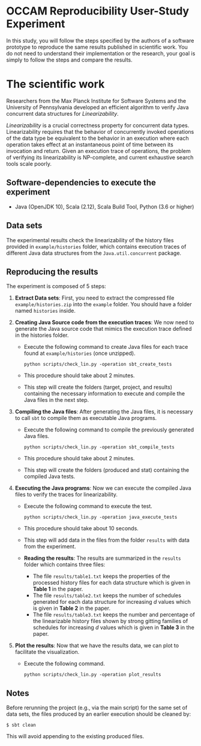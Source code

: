 # OCCAM Reproducibility User-Study Experiment

In this study, you will follow the steps specified by the authors of a software prototype to reproduce the same results published in scientific work. You do not need to understand their implementation or the research, your goal is simply to follow the steps and compare the results.

# The scientific work

Researchers from the Max Planck Institute for Software Systems and the University of Pennsylvania developed an efficient algorithm  to verify Java concurrent data structures for *Linearizability*. 

*Linearizability* is a crucial correctness property for concurrent data types. Linearizability requires that the behavior of concurrently invoked operations of the data type be equivalent to the behavior in an execution where each operation takes effect at an instantaneous point of time between its invocation and return. Given an execution trace of operations, the problem of verifying its linearizability is NP-complete, and current exhaustive search tools scale poorly.
    
## Software-dependencies to execute the experiment

- Java (OpenJDK 10), Scala (2.12), Scala Build Tool, Python (3.6 or higher)

## Data sets

The experimental results check the linearizability of the history files provided in ```example/histories``` folder, which contains execution traces of different Java data structures from the  ```Java.util.concurrent``` package.

## Reproducing the results

The experiment is composed of 5 steps:

1. **Extract Data sets**: First, you need to extract the compressed file ```example/histories.zip``` into the ```example``` folder. You should have a folder named ``histories`` inside. 

2. **Creating Java Source code from the execution traces**: We now need to generate the Java source code that mimics the execution trace defined in the histories folder.
    - Execute the following command to create Java files for each trace found at ```example/histories``` (once unzipped). 

         ```
         python scripts/check_lin.py -operation sbt_create_tests
         ```

    - This procedure should take about 2 minutes.
    - This step will create the folders (target, project, and results) containing the necessary information to execute and compile the Java files in the next step. 
        
3. **Compiling the Java files**: After generating the Java files, it is necessary to call `sbt` to compile them as executable Java programs.
    - Execute the following command to compile the previously generated Java files. 

        ```
        python scripts/check_lin.py -operation sbt_compile_tests
        ```
    
    - This procedure should take about 2 minutes.
    - This step will create the folders (produced and stat) containing the compiled Java tests.

4. **Executing the Java programs**: Now we can execute the compiled Java files to verify the traces for linearizability.
    - Execute the following command to execute the test. 
    
        ```
        python scripts/check_lin.py -operation java_execute_tests
        ```
    
    - This procedure should take about 10 seconds.
    - This step will add data in the files from the folder `results` with data from the experiment.

    - **Reading the results**: The results are summarized in the ```results``` folder which contains three files:

        - The file ```results/table1.txt``` keeps the properties of the processed history files for each data structure which is given in **Table 1** in the paper.
        - The file ```results/table2.txt``` keeps the number of schedules generated for each data structure for increasing *d* values which is given in **Table 2** in the paper.
        - The file ```results/table3.txt``` keeps the number and percentage of the linearizable history files shown by strong gitting families of schedules for increasing *d* values which is given in **Table 3** in the paper.
       
5. **Plot the results**: Now that we have the results data, we can plot to facilitate the visualization.
    - Execute the following command.
        ```
        python scripts/check_lin.py -operation plot_results
        ```


## Notes
Before rerunning the project (e.g., via the main script) for the same set of data sets, the files produced by an earlier execution should be cleaned by:
```
$ sbt clean
```
This will avoid appending to the existing produced files.
